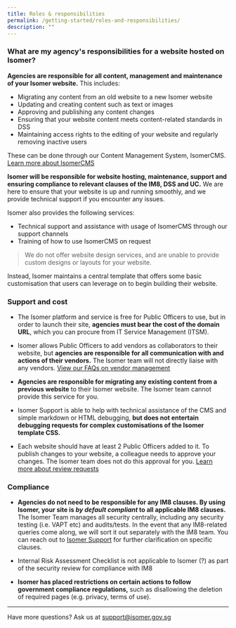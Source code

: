 ```yaml
---
title: Roles & responsibilities
permalink: /getting-started/roles-and-responsibilities/
description: ""
---
```

### What are my agency's responsibilities for a website hosted on Isomer?

**Agencies are responsible for all content, management and maintenance of your Isomer website.** This includes:

- Migrating any content from an old website to a new Isomer website
- Updating and creating content such as text or images
- Approving and publishing any content changes
- Ensuring that your website content meets content-related standards in DSS
- Maintaining access rights to the editing of your website and regularly removing inactive users

These can be done through our Content Management System, IsomerCMS. [Learn more about IsomerCMS]()

**Isomer will be responsible for website hosting, maintenance, support and ensuring compliance to relevant clauses of the IM8, DSS and UC.** We are here to ensure that your website is up and running smoothly, and we provide technical support if you encounter any issues.

Isomer also provides the following services:

- Technical support and assistance with usage of IsomerCMS through our support channels
- Training of how to use IsomerCMS on request

> We do not offer website design services, and are unable to provide custom designs or layouts for your website.

Instead, Isomer maintains a central template that offers some basic customisation that users can leverage on to begin building their website.



    

### Support and cost 
- The Isomer platform and service is free for Public Officers to use, but in order to launch their site, **agencies must bear the cost of the domain URL**, which you can procure from IT Service Management (ITSM).

- Isomer allows Public Officers to add vendors as collaborators to their website, but **agencies are responsible for all communication with and actions of their vendors.** The Isomer team will not directly liaise with any vendors. [View our FAQs on vendor management]()

- **Agencies are responsible for migrating any existing content from a previous website** to their Isomer website. The Isomer team cannot provide this service for you.

- Isomer Support is able to help with technical assistance of the CMS and simple markdown or HTML debugging, **but does not entertain debugging requests for complex customisations of the Isomer template CSS.**

- Each website should have at least 2 Public Officers added to it. To publish changes to your website, a colleague needs to approve your changes. The Isomer team does not do this approval for you. [Learn more about review requests]()


### Compliance
- **Agencies do not need to be responsible for any IM8 clauses. By using Isomer, your site is _by default compliant_ to all applicable IM8 clauses.** The Isomer Team manages all security centrally, including any security testing (i.e. VAPT etc) and audits/tests. In the event that any IM8-related queries come along, we will sort it out separately with the IM8 team. 
You can reach out to [Isomer Support](mailto:%20support@isomer.gov.sg) for further clarification on specific clauses.
- Internal Risk Assessment Checklist is not applicable to Isomer (?) as part of the security review for compliance with IM8

- **Isomer has placed restrictions on certain actions to follow government compliance regulations,** such as disallowing the deletion of required pages (e.g. privacy, terms of use).

---

Have more questions? Ask us at [support@isomer.gov.sg](mailto:%20support@isomer.gov.sg)